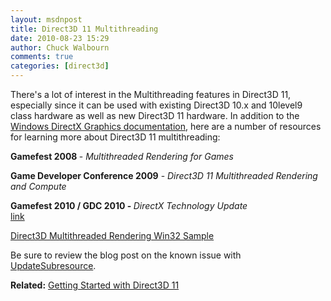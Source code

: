 ```yaml
---
layout: msdnpost
title: Direct3D 11 Multithreading
date: 2010-08-23 15:29
author: Chuck Walbourn
comments: true
categories: [direct3d]
---
```

There's a lot of interest in the Multithreading features in Direct3D 11, especially since it can be used with existing Direct3D 10.x and 10level9 class hardware as well as new Direct3D 11 hardware. In addition to the <a href="https://docs.microsoft.com/en-us/windows/desktop/direct3d11/overviews-direct3d-11-render-multi-thread">Windows DirectX Graphics documentation</a>, here are a number of resources for learning more about Direct3D 11 multithreading:
<!--more-->

<strong>Gamefest 2008 </strong>- <em>Multithreaded Rendering for Games</em><br />

<strong>Game Developer Conference 2009</strong> - <em>Direct3D 11 Multithreaded Rendering and Compute</em><br />

<strong>Gamefest 2010 / GDC 2010 - </strong><em>DirectX Technology Update<br /></em> <a href="https://walbourn.github.io/download/DirectX-11-Technology-Update.zip">link</a>

<a href="https://github.com/walbourn/directx-sdk-samples/tree/main/MultithreadedRendering11">Direct3D Multithreaded Rendering Win32 Sample</a>

Be sure to review the blog post on the known issue with <a href="https://walbourn.github.io/known-issue-direct3d-11-updatesubresource-and-deferred-contexts/">UpdateSubresource</a>.

<strong>Related:</strong> <a href="https://walbourn.github.io/getting-started-with-direct3d-11/">Getting Started with Direct3D 11</a>
